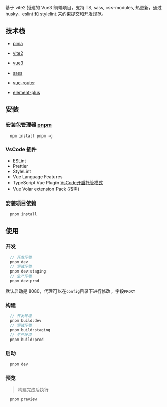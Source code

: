基于 vite2 搭建的 Vue3 前端项目，支持 TS, sass, css-modules, 热更新，通过 husky，eslint 和 stylelint 来约束提交和开发规范。

## 技术栈

- [pinia](https://pinia.vuejs.org/)
- [vite2](https://vitejs.cn/)
- [vue3](https://v3.cn.vuejs.org/)
- [sass](https://www.sass.hk/)


- [vue-router](https://router.vuejs.org/zh/installation.html)
- [element-plus](https://element-plus.gitee.io/zh-CN/)

## 安装

### 安装包管理器 [pnpm](https://pnpm.io/zh/installation)

```
  npm install pnpm -g
```

### VsCode 插件

- ESLint
- Prettier
- StyleLint
- Vue Language Features 
- TypeScript Vue Plugin [VsCode开启托管模式](https://github.com/johnsoncodehk/volar/discussions/471#discussioncomment-1361669)
- Vue Volar extension Pack (按需)
### 安装项目依赖

```bash
  pnpm install
```

## 使用

### 开发

```javascript
  // 开发环境
  pnpm dev
  // 测试环境
  pnpm dev:staging
  // 生产环境
  pnpm dev:prod
```

默认启动是 8080，代理可以在`config`目录下进行修改，字段`PROXY`

### 构建

```javascript
  // 开发环境
  pnpm build:dev
  // 测试环境
  pnpm build:staging
  // 生产环境
  pnpm build:prod
```

### 启动

```javascript
  pnpm dev
```

### 预览

> 构建完成后执行

```
  pnpm preview
```
